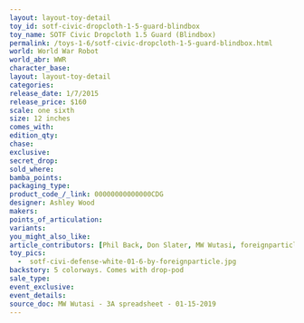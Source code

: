 ```yaml
---
layout: layout-toy-detail 
toy_id: sotf-civic-dropcloth-1-5-guard-blindbox
toy_name: SOTF Civic Dropcloth 1.5 Guard (Blindbox)
permalink: /toys-1-6/sotf-civic-dropcloth-1-5-guard-blindbox.html
world: World War Robot
world_abr: WWR
character_base: 
layout: layout-toy-detail
categories: 
release_date: 1/7/2015
release_price: $160 
scale: one sixth
size: 12 inches
comes_with: 
edition_qty: 
chase: 
exclusive: 
secret_drop: 
sold_where: 
bamba_points: 
packaging_type: 
product_code_/_link: 00000000000000CDG
designer: Ashley Wood
makers: 
points_of_articulation: 
variants: 
you_might_also_like: 
article_contributors: [Phil Back, Don Slater, MW Wutasi, foreignparticle]
toy_pics: 
  -  sotf-civi-defense-white-01-6-by-foreignparticle.jpg
backstory: 5 colorways. Comes with drop-pod
sale_type: 
event_exclusive: 
event_details: 
source_doc: MW Wutasi - 3A spreadsheet - 01-15-2019
---
```


